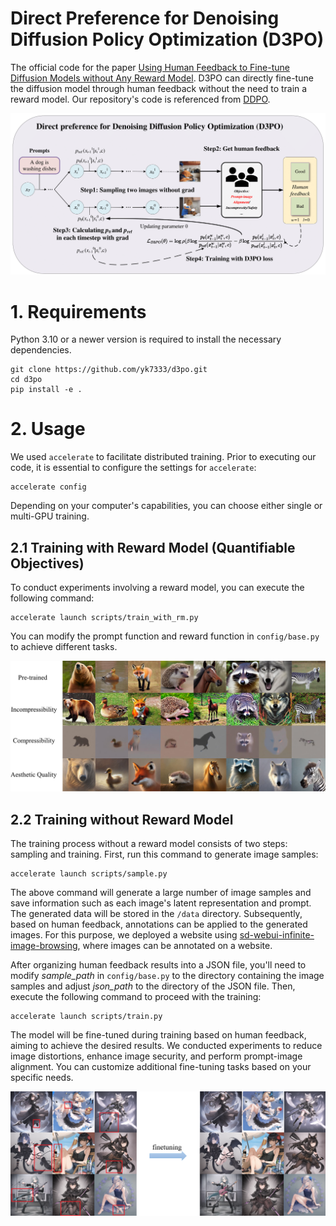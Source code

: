 # Direct Preference for Denoising Diffusion Policy Optimization (D3PO)
The official code for the paper [Using Human Feedback to Fine-tune Diffusion Models without Any Reward Model](https://arxiv.org/pdf/2311.13231.pdf). D3PO can directly fine-tune the diffusion model through human feedback without the need to train a reward model. Our repository's code is referenced from [DDPO](https://github.com/kvablack/ddpo-pytorch).

![D3PO](figures/overview.png)


# 1. Requirements
Python 3.10 or a newer version is required to install the necessary dependencies.
```
git clone https://github.com/yk7333/d3po.git
cd d3po
pip install -e .
```

# 2. Usage
We used `accelerate` to facilitate distributed training. Prior to executing our code, it is essential to configure the settings for `accelerate`:
```
accelerate config
```
Depending on your computer's capabilities, you can choose either single or multi-GPU training.

## 2.1 Training with Reward Model (Quantifiable Objectives)
To conduct experiments involving a reward model, you can execute the following command:
```
accelerate launch scripts/train_with_rm.py
```
You can modify the prompt function and reward function in `config/base.py` to achieve different tasks.

![D3PO](figures/samples.png)

## 2.2 Training without Reward Model
The training process without a reward model consists of two steps: sampling and training. First, run this command to generate image samples:
```
accelerate launch scripts/sample.py
```
The above command will generate a large number of image samples and save information such as each image's latent representation and prompt. The generated data will be stored in the `/data` directory. Subsequently, based on human feedback, annotations can be applied to the generated images. For this purpose, we deployed a website using [sd-webui-infinite-image-browsing](https://github.com/zanllp/sd-webui-infinite-image-browsing/issues?q=tag), where images can be annotated on a website.

After organizing human feedback results into a JSON file, you'll need to modify *sample_path* in `config/base.py` to the directory containing the image samples and adjust *json_path* to the directory of the JSON file. Then, execute the following command to proceed with the training:
```
accelerate launch scripts/train.py
```
The model will be fine-tuned during training based on human feedback, aiming to achieve the desired results. We conducted experiments to reduce image distortions, enhance image security, and perform prompt-image alignment. You can customize additional fine-tuning tasks based on your specific needs.

![D3PO](figures/anything.png)

